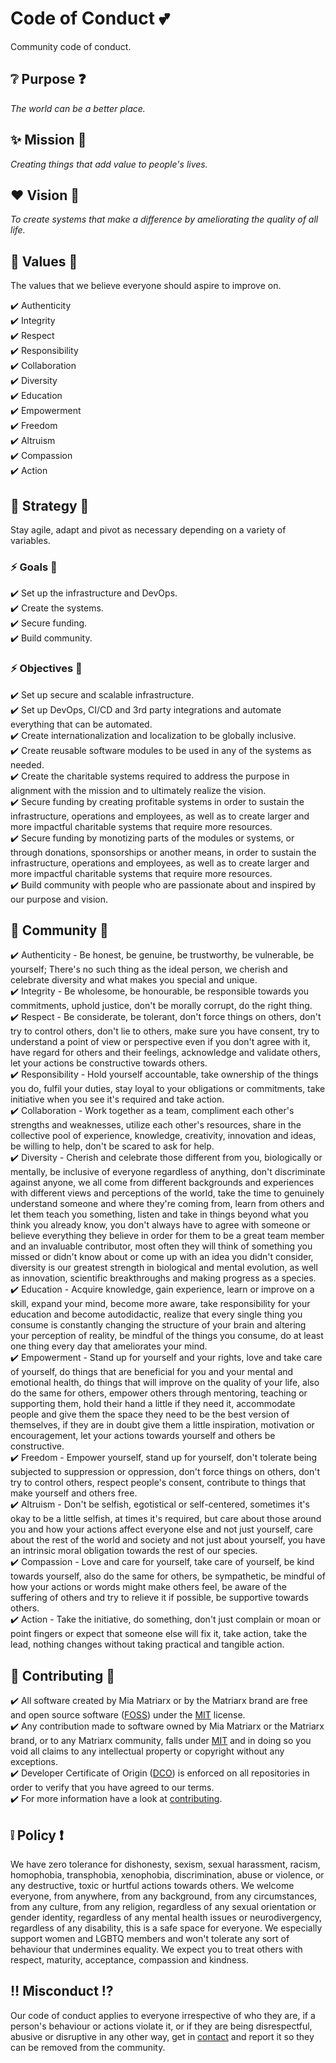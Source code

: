 # Code of Conduct 💕

Community code of conduct.

## ❔ Purpose ❓

*The world can be a better place.*

## ✨ Mission 💫

*Creating things that add value to people's lives.*

## ❤️ Vision 🔮

*To create systems that make a difference by ameliorating the quality of all life.*

## 🎉 Values 🎊

The values that we believe everyone should aspire to improve on.

✔️ Authenticity\
✔️ Integrity\
✔️ Respect\
✔️ Responsibility\
✔️ Collaboration\
✔️ Diversity\
✔️ Education\
✔️ Empowerment\
✔️ Freedom\
✔️ Altruism\
✔️ Compassion\
✔️ Action

## 🚀 Strategy 👻

Stay agile, adapt and pivot as necessary depending on a variety of variables.

### ⚡ Goals 🚧

✔️ Set up the infrastructure and DevOps.\
✔️ Create the systems.\
✔️ Secure funding.\
✔️ Build community.

### ⚡ Objectives 🚧

✔️ Set up secure and scalable infrastructure.\
✔️ Set up DevOps, CI/CD and 3rd party integrations and automate everything that can be automated.\
✔️ Create internationalization and localization to be globally inclusive.\
✔️ Create reusable software modules to be used in any of the systems as needed.\
✔️ Create the charitable systems required to address the purpose in alignment with the mission and to ultimately realize the vision.\
✔️ Secure funding by creating profitable systems in order to sustain the infrastructure, operations and employees, as well as to create larger and more impactful charitable systems that require more resources.\
✔️ Secure funding by monotizing parts of the modules or systems, or through donations, sponsorships or another means, in order to sustain the infrastructure, operations and employees, as well as to create larger and more impactful charitable systems that require more resources.\
✔️ Build community with people who are passionate about and inspired by our purpose and vision.

## 🏰 Community 🌈

✔️ Authenticity - Be honest, be genuine, be trustworthy, be vulnerable, be yourself; There's no such thing as the ideal person, we cherish and celebrate diversity and what makes you special and unique.\
✔️ Integrity - Be wholesome, be honourable, be responsible towards you commitments, uphold justice, don't be morally corrupt, do the right thing.\
✔️ Respect - Be considerate, be tolerant, don't force things on others, don't try to control others, don't lie to others, make sure you have consent, try to understand a point of view or perspective even if you don't agree with it, have regard for others and their feelings, acknowledge and validate others, let your actions be constructive towards others.\
✔️ Responsibility - Hold yourself accountable, take ownership of the things you do, fulfil your duties, stay loyal to your obligations or commitments, take initiative when you see it's required and take action.\
✔️ Collaboration - Work together as a team, compliment each other's strengths and weaknesses, utilize each other's resources, share in the collective pool of experience, knowledge, creativity, innovation and ideas, be willing to help, don't be scared to ask for help.\
✔️ Diversity - Cherish and celebrate those different from you, biologically or mentally, be inclusive of everyone regardless of anything, don't discriminate against anyone, we all come from different backgrounds and experiences with different views and perceptions of the world, take the time to genuinely understand someone and where they're coming from, learn from others and let them teach you something, listen and take in things beyond what you think you already know, you don't always have to agree with someone or believe everything they believe in order for them to be a great team member and an invaluable contributor, most often they will think of something you missed or didn't know about or come up with an idea you didn't consider, diversity is our greatest strength in biological and mental evolution, as well as innovation, scientific breakthroughs and making progress as a species.\
✔️ Education - Acquire knowledge, gain experience, learn or improve on a skill, expand your mind, become more aware, take responsibility for your education and become autodidactic, realize that every single thing you consume is constantly changing the structure of your brain and altering your perception of reality, be mindful of the things you consume, do at least one thing every day that ameliorates your mind.\
✔️ Empowerment - Stand up for yourself and your rights, love and take care of yourself, do things that are beneficial for you and your mental and emotional health, do things that will improve on the quality of your life, also do the same for others, empower others through mentoring, teaching or supporting them, hold their hand a little if they need it, accommodate people and give them the space they need to be the best version of themselves, if they are in doubt give them a little inspiration, motivation or encouragement, let your actions towards yourself and others be constructive.\
✔️ Freedom - Empower yourself, stand up for yourself, don't tolerate being subjected to suppression or oppression, don't force things on others, don't try to control others, respect people's consent, contribute to things that make yourself and others free.\
✔️ Altruism - Don't be selfish, egotistical or self-centered, sometimes it's okay to be a little selfish, at times it's required, but care about those around you and how your actions affect everyone else and not just yourself, care about the rest of the world and society and not just about yourself, you have an intrinsic moral obligation towards the rest of our species.\
✔️ Compassion - Love and care for yourself, take care of yourself, be kind towards yourself, also do the same for others, be sympathetic, be mindful of how your actions or words might make others feel, be aware of the suffering of others and try to relieve it if possible, be supportive towards others.\
✔️ Action - Take the initiative, do something, don't just complain or moan or point fingers or expect that someone else will fix it, take action, take the lead, nothing changes without taking practical and tangible action.

## 💎 Contributing 🚀

✔️ All software created by Mia Matriarx or by the Matriarx brand are free and open source software ([FOSS](https://en.wikipedia.org/wiki/Free_and_open-source_software)) under the [MIT](https://github.com/miamatriarx/miamatriarx/blob/main/license.md) license.\
✔️ Any contribution made to software owned by Mia Matriarx or the Matriarx brand, or to any Matriarx community, falls under [MIT](https://github.com/miamatriarx/miamatriarx/blob/main/license.md) and in doing so you void all claims to any intellectual property or copyright without any exceptions.\
✔️ Developer Certificate of Origin ([DCO](https://en.wikipedia.org/wiki/Developer_Certificate_of_Origin)) is enforced on all repositories in order to verify that you have agreed to our terms.\
✔️ For more information have a look at [contributing](https://github.com/miamatriarx/miamatriarx/blob/main/contributing.md).

## ❕ Policy ❗

We have zero tolerance for dishonesty, sexism, sexual harassment, racism, homophobia, transphobia, xenophobia, discrimination, abuse or violence, or any destructive, toxic or hurtful actions towards others.  We welcome everyone, from anywhere, from any background, from any circumstances, from any culture, from any religion, regardless of any sexual orientation or gender identity, regardless of any mental health issues or neurodivergency, regardless of any disability, this is a safe space for everyone.  We especially support women and LGBTQ members and won't tolerate any sort of behaviour that undermines equality.  We expect you to treat others with respect, maturity, acceptance, compassion and kindness.

## ‼️ Misconduct ⁉️

Our code of conduct applies to everyone irrespective of who they are, if a person's behaviour or actions violate it, or if they are being disrespectful, abusive or disruptive in any other way, get in [contact](https://github.com/miamatriarx/miamatriarx/blob/main/support.md) and report it so they can be removed from the community.
